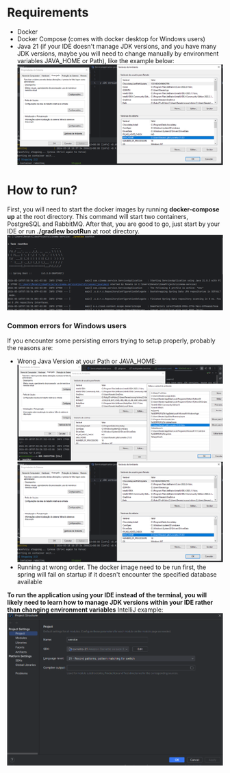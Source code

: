 # Requirements
- Docker
- Docker Compose (comes with docker desktop for Windows users)
- Java 21 (if your IDE doesn't manage JDK versions, and you have many JDK versions, maybe you will need to change manually by environment variables JAVA_HOME or Path), like the example below:
![img.png](./readme-images/environment-variables-example.png)

# How to run?
First, you will need to start the docker images by running **docker-compose up** at the root directory. This command will start two containers, PostgreSQL and RabbitMQ.
After that, you are good to go, just start by your IDE or run **./gradlew bootRun** at root directory.
![img.png](./readme-images/spring-start-example.png)

### Common errors for Windows users
If you encounter some persisting errors trying to setup properly, probably the reasons are:
- Wrong Java Version at your Path or JAVA_HOME:
![img.png](./readme-images/java-path-environment-variables.png)
![img.png](./readme-images/environment-variables-example.png)
- Running at wrong order. The docker image need to be run first, the spring will fail on startup if it doesn't encounter the specified database available

**To run the application using your IDE instead of the terminal, you will likely need to learn how to manage JDK versions within your IDE rather than changing environment variables**
IntelliJ example:
![img.png](./readme-images/changing-jdk-version-by-intellij.png)

